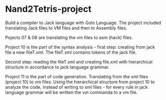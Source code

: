 # Nand2Tetris-project
 Build a compiler to Jack language with Golo Language. 
 The project included translating Jack files to VM files and then to Assembly files.
 
 Pojects 07 & 08 are translating the vm files to asm (hack) files. 
 
 Project 10 is the part of the syntax analysis - firat step: creating from jack file a new fileT.xml. 
 The fileT.xml contains tokens of the jack file.

 Second step: reading the fileT.xml and creating file.xml with hierarchical structure in accordance to jack language grammar.

 Project 11 is the part of code generation. Translating from the xml files (project 10) to vm files.
 Using the hierarchical structure from project 10 to analyze the code, instead of writing to xml files -
  for every rule in jack language grammar will be written the vm commanda to a vm file.
